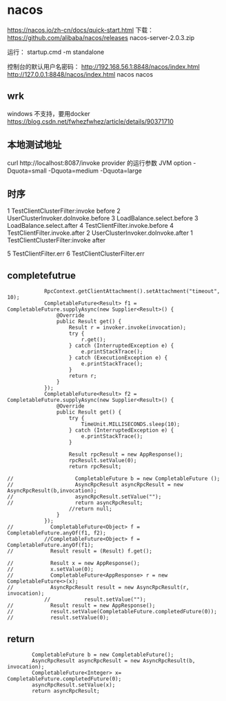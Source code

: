 # nacos
https://nacos.io/zh-cn/docs/quick-start.html
下载：
https://github.com/alibaba/nacos/releases
nacos-server-2.0.3.zip

运行：
startup.cmd -m standalone

控制台的默认用户名密码：
http://192.168.56.1:8848/nacos/index.html
http://127.0.0.1:8848/nacos/index.html
nacos
nacos

## wrk
windows 不支持，要用docker
https://blog.csdn.net/fwhezfwhez/article/details/90371710

## 本地测试地址
curl http://localhost:8087/invoke
provider 的运行参数 JVM option 
-Dquota=small
-Dquota=medium
-Dquota=large

## 时序
1 TestClientClusterFilter:invoke before
	2 UserClusterInvoker.doInvoke.before
		3 LoadBalance.select.before
		3 LoadBalance.select.after
		4 TestClientFilter.invoke.before
		4 TestClientFilter.invoke.after
	2 UserClusterInvoker.doInvoke.after	
1 TestClientClusterFilter:invoke after

5 TestClientFilter.err
6 TestClientClusterFilter.err

## completefutrue
```text
            RpcContext.getClientAttachment().setAttachment("timeout", 10);
            CompletableFuture<Result> f1 = CompletableFuture.supplyAsync(new Supplier<Result>() {
                @Override
                public Result get() {
                    Result r = invoker.invoke(invocation);
                    try {
                        r.get();
                    } catch (InterruptedException e) {
                        e.printStackTrace();
                    } catch (ExecutionException e) {
                        e.printStackTrace();
                    }
                    return r;
                }
            });
            CompletableFuture<Result> f2 = CompletableFuture.supplyAsync(new Supplier<Result>() {
                @Override
                public Result get() {
                    try {
                        TimeUnit.MILLISECONDS.sleep(10);
                    } catch (InterruptedException e) {
                        e.printStackTrace();
                    }

                    Result rpcResult = new AppResponse();
                    rpcResult.setValue(0);
                    return rpcResult;

//                    CompletableFuture b = new CompletableFuture ();
//                    AsyncRpcResult asyncRpcResult = new AsyncRpcResult(b,invocation);
//                    asyncRpcResult.setValue("");
//                    return asyncRpcResult;
                    //return null;
                }
            });
//            CompletableFuture<Object> f = CompletableFuture.anyOf(f1, f2);
            //CompletableFuture<Object> f = CompletableFuture.anyOf(f1);
//            Result result = (Result) f.get();

//            Result x = new AppResponse();
//            x.setValue(0);
//            CompletableFuture<AppResponse> r = new CompletableFuture<>(x);
//            AsyncRpcResult result = new AsyncRpcResult(r, invocation);
            //           result.setValue("");
//            Result result = new AppResponse();
//            result.setValue(CompletableFuture.completedFuture(0));
//            result.setValue(0);
```

## return
```text
        CompletableFuture b = new CompletableFuture();
        AsyncRpcResult asyncRpcResult = new AsyncRpcResult(b, invocation);
        CompletableFuture<Integer> x= CompletableFuture.completedFuture(0);
        asyncRpcResult.setValue(x);
        return asyncRpcResult;
```
